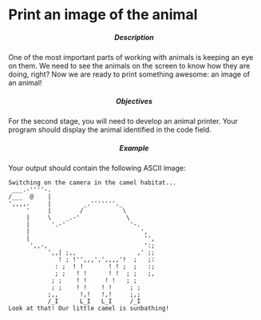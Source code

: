 # Print an image of the animal
<div class="step-text">
<h5 id="description" style="text-align: center;">Description</h5>
<p>One of the most important parts of working with animals is keeping an eye on them. We need to see the animals on the screen to know how they are doing, right? Now we are ready to print something awesome: an image of an animal!</p>
<h5 id="objectives" style="text-align: center;">Objectives</h5>
<p>For the second stage, you will need to develop an animal printer. Your program should display the animal identified in the code field.</p>
<h5 id="example" style="text-align: center;">Example</h5>
<p>Your output should contain the following ASCII image:</p>
<pre><code class="language-no-highlight">Switching on the camera in the camel habitat...
 ___.-''''-.
/___  @    |
',,,,.     |         _.'''''''._
     '     |        /           \
     |     \    _.-'             \
     |      '.-'                  '-.
     |                               ',
     |                                '',
      ',,-,                           ':;
           ',,| ;,,                 ,' ;;
              ! ; !'',,,',',,,,'!  ;   ;:
             : ;  ! !       ! ! ;  ;   :;
             ; ;   ! !      ! !  ; ;   ;,
            ; ;    ! !     ! !   ; ;
            ; ;    ! !    ! !     ; ;
           ;,,      !,!   !,!     ;,;
           /_I      L_I   L_I     /_I
Look at that! Our little camel is sunbathing!</code></pre>
</div>
